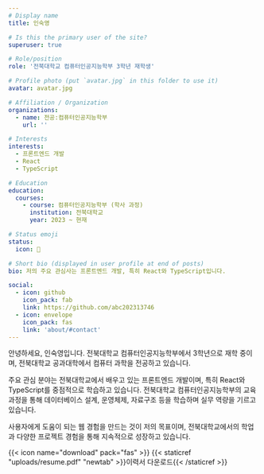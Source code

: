```yaml
---
# Display name
title: 인숙영

# Is this the primary user of the site?
superuser: true

# Role/position
role: '전북대학교 컴퓨터인공지능학부 3학년 재학생'

# Profile photo (put `avatar.jpg` in this folder to use it)
avatar: avatar.jpg

# Affiliation / Organization
organizations:
  - name: 전공:컴퓨터인공지능학부
    url: ''

# Interests
interests:
  - 프론트엔드 개발
  - React
  - TypeScript

# Education
education:
  courses:
    - course: 컴퓨터인공지능학부 (학사 과정)
      institution: 전북대학교
      year: 2023 ~ 현재

# Status emoji
status:
  icon: 🐥

# Short bio (displayed in user profile at end of posts)
bio: 저의 주요 관심사는 프론트엔드 개발, 특히 React와 TypeScript입니다.

social:
  - icon: github
    icon_pack: fab
    link: https://github.com/abc202313746
  - icon: envelope
    icon_pack: fas
    link: 'about/#contact'
---
```


안녕하세요, 인숙영입니다. 전북대학교 컴퓨터인공지능학부에서 3학년으로 재학 중이며, 전북대학교 공과대학에서 컴퓨터 과학을 전공하고 있습니다.

주요 관심 분야는 전북대학교에서 배우고 있는 프론트엔드 개발이며, 특히 React와 TypeScript를 중점적으로 학습하고 있습니다. 전북대학교 컴퓨터인공지능학부의 교육과정을 통해 데이터베이스 설계, 운영체제, 자료구조 등을 학습하며 실무 역량을 기르고 있습니다.

사용자에게 도움이 되는 웹 경험을 만드는 것이 저의 목표이며, 전북대학교에서의 학업과 다양한 프로젝트 경험을 통해 지속적으로 성장하고 있습니다.

{{< icon name="download" pack="fas" >}} {{< staticref "uploads/resume.pdf" "newtab" >}}이력서 다운로드{{< /staticref >}}
